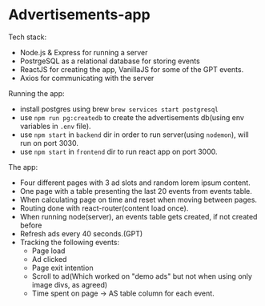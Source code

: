 # Advertisements-app

Tech stack: 
- Node.js & Express for running a server
- PostrgeSQL as a relational database for storing events
- ReactJS for creating the app, VanillaJS for some of the GPT events.
- Axios for communicating with the server

Running the app:
- install postgres using brew `brew services start postgresql`
- use `npm run pg:createdb` to create the advertisements db(using env variables in `.env` file).
- use `npm start` in `backend` dir in order to run server(using `nodemon`), will run on port 3030.
- use `npm start` in `frontend` dir to run react app on port 3000.

The app:

- Four different pages with 3 ad slots and random lorem ipsum content.
- One page with a table presenting the last 20 events from events table.
- When calculating page on time and reset when moving between pages.
- Routing done with react-router(content load once).
- When running node(server), an events table gets created, if not created before
- Refresh ads every 40 seconds.(GPT)
- Tracking the following events:
  - Page load
  - Ad clicked
  - Page exit intention
  - Scroll to ad(Which worked on "demo ads" but not when using only image divs, as agreed)
  - Time spent on page -> AS table column for each event.
